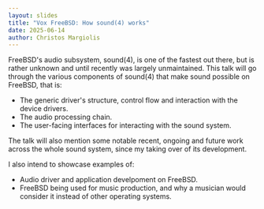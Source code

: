 ```yaml
---
layout: slides
title: "Vox FreeBSD: How sound(4) works"
date: 2025-06-14
author: Christos Margiolis
---
```


FreeBSD's audio subsystem, sound(4), is one of the fastest out there, but is
rather unknown and until recently was largely unmaintained. This talk will go
through the various components of sound(4) that make sound possible on FreeBSD,
that is:

- The generic driver's structure, control flow and interaction with the device
  drivers.
- The audio processing chain.
- The user-facing interfaces for interacting with the sound system.

The talk will also mention some notable recent, ongoing and future work across
the whole sound system, since my taking over of its development.

I also intend to showcase examples of:

- Audio driver and application develpoment on FreeBSD.
- FreeBSD being used for music production, and why a musician would consider it
  instead of other operating systems.
